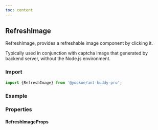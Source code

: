 ```yaml
---
toc: content
---
```


## RefreshImage

RefreshImage, provides a refreshable image component by clicking it.

Typically used in conjunction with captcha image that generated by backend server, without the Node.js environment.

### Import

```jsx | pure
import {RefreshImage} from '@yookue/ant-buddy-pro';
```

### Example

<code src="./demo.en-US.tsx"></code>

### Properties

#### RefreshImageProps

<API src="@/field/RefreshImage/index.tsx" hideTitle></API>

